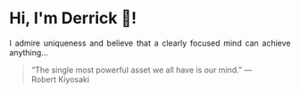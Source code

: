 # Hi, I'm Derrick 👋!
<p align="justify">I admire uniqueness and believe that a clearly focused mind can achieve anything...</p> 
<!-- #quote-start -->
<blockquote>&ldquo;The single most powerful asset we all have is our mind.&rdquo; &mdash; <footer>Robert Kiyosaki</footer></blockquote>
<!-- #quote-end -->
